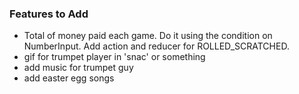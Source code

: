 ### Features to Add
- Total of money paid each game. Do it using the condition on NumberInput. Add action and reducer for ROLLED_SCRATCHED.
- gif for trumpet player in 'snac' or something
- add music for trumpet guy
- add easter egg songs
